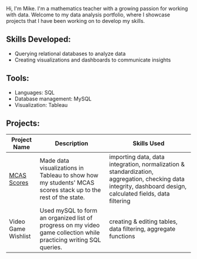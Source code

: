 Hi, I'm Mike. I'm a mathematics teacher with a growing passion for working with data. Welcome to my data analysis portfolio, where I showcase projects that I have been working on to develop my skills.

## Skills Developed:
- Querying relational databases to analyze data
- Creating visualizations and dashboards to communicate insights

## Tools:
- Languages: SQL
- Database management: MySQL
- Visualization: Tableau

## Projects:
| Project Name | Description | Skills Used |
| --- | --- | --- |
| [MCAS Scores](https://mwdemos.github.io/Data-Analysis-Portfolio/) | Made data visualizations in Tableau to show how my students' MCAS scores stack up to the rest of the state. | importing data, data integration, normalization & standardization, aggregation, checking data integrity, dashboard design, calculated fields, data filtering |
|Video Game Wishlist | Used mySQL to form an organized list of progress on my video game collection while practicing writing SQL queries. | creating & editing tables, data filtering, aggregate functions |
